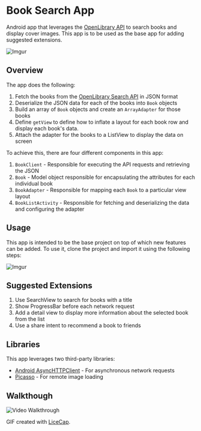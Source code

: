 # Book Search App

Android app that leverages the [OpenLibrary API](https://openlibrary.org/developers/api) to search books and display cover images. This app is to be used as the base app for adding suggested extensions.

![Imgur](http://i.imgur.com/NJmF42Yl.png)

## Overview

The app does the following:

1. Fetch the books from the [OpenLibrary Search API](https://openlibrary.org/dev/docs/api/search) in JSON format
2. Deserialize the JSON data for each of the books into `Book` objects
3. Build an array of `Book` objects and create an `ArrayAdapter` for those books
4. Define `getView` to define how to inflate a layout for each book row and display each book's data.
5. Attach the adapter for the books to a ListView to display the data on screen

To achieve this, there are four different components in this app:

1. `BookClient` - Responsible for executing the API requests and retrieving the JSON
2. `Book` - Model object responsible for encapsulating the attributes for each individual book
3. `BookAdapter` - Responsible for mapping each `Book` to a particular view layout
4. `BookListActivity` - Responsible for fetching and deserializing the data and configuring the adapter

## Usage
This app is intended to be the base project on top of which new features can be added. To use it, clone the project and import it using the following steps:

![Imgur](http://i.imgur.com/joPKoTk.gif)

## Suggested Extensions

1. Use SearchView to search for books with a title
2. Show ProgressBar before each network request
3. Add a detail view to display more information about the selected book from the list
4. Use a share intent to recommend a book to friends

## Libraries

This app leverages two third-party libraries:

 * [Android AsyncHTTPClient](http://loopj.com/android-async-http/) - For asynchronous network requests
 * [Picasso](http://square.github.io/picasso/) - For remote image loading

## Walkthough 

<img src='https://github.com/xnxky/booksearch-exercise/blob/master/walkthough.git' title='Video Walkthrough' width='' alt='Video Walkthrough' />

GIF created with [LiceCap](http://www.cockos.com/licecap/).
